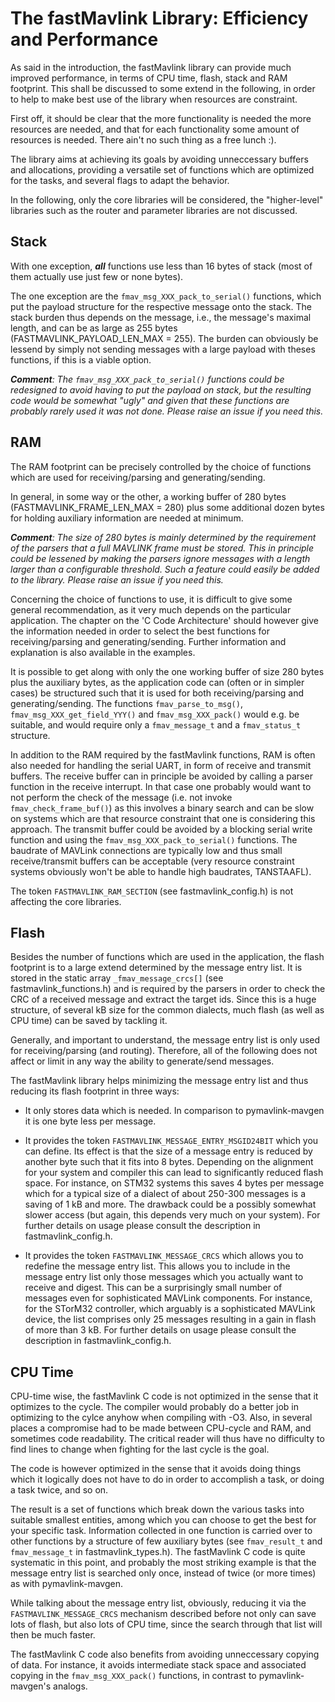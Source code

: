 
# The fastMavlink Library: Efficiency and Performance #

As said in the introduction, the fastMavlink library can provide much improved performance, in terms of CPU time, flash, stack and RAM footprint. This shall be discussed to some extend in the following, in order to help to make best use of the library when resources are constraint.

First off, it should be clear that the more functionality is needed the more resources are needed, and that for each functionality some amount of resources is needed. There ain't no such thing as a free lunch :).

The library aims at achieving its goals by avoiding unneccessary buffers and allocations, providing a versatile set of functions which are optimized for the tasks, and several flags to adapt the behavior.

In the following, only the core libraries will be considered, the "higher-level" libraries such as the router and parameter libraries are not discussed.

## Stack ##

With one exception, _**all**_ functions use less than 16 bytes of stack (most of them actually use just few or none bytes).

The one exception are the `fmav_msg_XXX_pack_to_serial()` functions, which put the payload structure for the respective message onto the stack. The stack burden thus depends on the message, i.e., the message's maximal length, and can be as large as 255 bytes (FASTMAVLINK_PAYLOAD_LEN_MAX = 255). The burden can obviously be lessend by simply not sending messages with a large payload with theses functions, if this is a viable option.

_**Comment**: The `fmav_msg_XXX_pack_to_serial()` functions could be redesigned to avoid having to put the payload on stack, but the resulting code would be somewhat "ugly" and given that these functions are probably rarely used it was not done. Please raise an issue if you need this._

## RAM ##

The RAM footprint can be precisely controlled by the choice of functions which are used for receiving/parsing and generating/sending.

In general, in some way or the other, a working buffer of 280 bytes (FASTMAVLINK_FRAME_LEN_MAX = 280) plus some additional dozen bytes for holding auxiliary information are needed at minimum.

_**Comment**: The size of 280 bytes is mainly determined by the requirement of the parsers that a full MAVLINK frame must be stored. This in principle could be lessened by making the parsers ignore messages with a length larger than a configurable threshold. Such a feature could easily be added to the library. Please raise an issue if you need this._

Concerning the choice of functions to use, it is difficult to give some general recommendation, as it very much depends on the particular application. The chapter on the 'C Code Architecture' should however give the information needed in order to select the best functions for receiving/parsing and generating/sending. Further information and explanation is also available in the examples.

It is possible to get along with only the one working buffer of size 280 bytes plus the auxiliary bytes, as the application code can (often or in simpler cases) be structured such that it is used for both receiving/parsing and generating/sending. The functions `fmav_parse_to_msg()`, `fmav_msg_XXX_get_field_YYY()` and `fmav_msg_XXX_pack()` would e.g. be suitable, and would require only a `fmav_message_t` and a `fmav_status_t` structure.

In addition to the RAM required by the fastMavlink functions, RAM is often also needed for handling the serial UART, in form of receive and transmit buffers. The receive buffer can in principle be avoided by calling a parser function in the receive interrupt. In that case one probably would want to not perform the check of the message (i.e. not invoke `fmav_check_frame_buf()`) as this involves a binary search and can be slow on systems which are that resource constraint that one is considering this approach. The transmit buffer could be avoided by a blocking serial write function and using the `fmav_msg_XXX_pack_to_serial()` functions. The baudrate of MAVLink connections are typically low and thus small receive/transmit buffers can be acceptable (very resource constraint systems obviously won't be able to handle high baudrates, TANSTAAFL).

The token `FASTMAVLINK_RAM_SECTION` (see fastmavlink_config.h) is not affecting the core libraries.

## Flash ##

Besides the number of functions which are used in the application, the flash footprint is to a large extend determined by the message entry list. It is stored in the static array `_fmav_message_crcs[]` (see fastmavlink_functions.h) and is required by the parsers in order to check the CRC of a received message and extract the target ids. Since this is a huge structure, of several kB size for the common dialects, much flash (as well as CPU time) can be saved by tackling it.

Generally, and important to understand, the message entry list is only used for receiving/parsing (and routing). Therefore, all of the following does not affect or limit in any way the ability to generate/send messages.

The fastMavlink library helps minimizing the message entry list and thus reducing its flash footprint in three ways:

* It only stores data which is needed. In comparison to pymavlink-mavgen it is one byte less per message.

* It provides the token `FASTMAVLINK_MESSAGE_ENTRY_MSGID24BIT` which you can define. Its effect is that the size of a message entry is reduced by another byte such that it fits into 8 bytes. Depending on the alignment for your system and compiler this can lead to significantly reduced flash space. For instance, on STM32 systems this saves 4 bytes per message which for a typical size of a dialect of about 250-300 messages is a saving of 1 kB and more. The drawback could be a possibly somewhat slower access (but again, this depends very much on your system). For further details on usage please consult the description in fastmavlink_config.h.

* It provides the token `FASTMAVLINK_MESSAGE_CRCS` which allows you to redefine the message entry list. This allows you to include in the message entry list only those messages which you actually want to receive and digest. This can be a surprisingly small number of messages even for sophisticated MAVLink components. For instance, for the STorM32 controller, which arguably is a sophisticated MAVLink device, the list comprises only 25 messages resulting in a gain in flash of more than 3 kB. For further details on usage please consult the description in fastmavlink_config.h.

## CPU Time ##

CPU-time wise, the fastMavlink C code is not optimized in the sense that it optimizes to the cycle. The compiler would probably do a better job in optimizing to the cylce anyhow when compiling with -O3. Also, in several places a compromise had to be made between CPU-cycle and RAM, and sometimes code readability. The critical reader will thus have no difficulty to find lines to change when fighting for the last cycle is the goal. 

The code is however optimized in the sense that it avoids doing things which it logically does not have to do in order to accomplish a task, or doing a task twice, and so on. 

The result is a set of functions which break down the various tasks into suitable smallest entities, among which you can choose to get the best for your specific task. Information collected in one function is carried over to other functions by a structure of few auxiliary bytes (see `fmav_result_t` and `fmav_message_t` in fastmavlink_types.h). The fastMavlink C code is quite systematic in this point, and probably the most striking example is that the message entry list is searched only once, instead of twice (or more times) as with pymavlink-mavgen. 

While talking about the message entry list, obviously, reducing it via the `FASTMAVLINK_MESSAGE_CRCS` mechanism described before not only can save lots of flash, but also lots of CPU time, since the search through that list will then be much faster.

The fastMavlink C code also benefits from avoiding unneccessary copying of data. For instance, it avoids intermediate stack space and associated copying in the `fmav_msg_XXX_pack()` functions, in contrast to pymavlink-mavgen's analogs.








